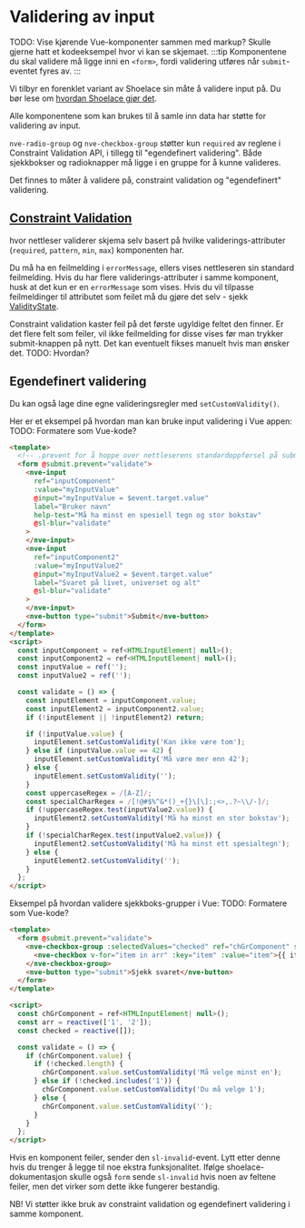 # Validering av input

TODO: Vise kjørende Vue-komponenter sammen med markup? Skulle gjerne hatt et kodeeksempel hvor vi kan se skjemaet.
:::tip
Komponentene du skal validere må ligge inni en `<form>`, fordi validering utføres når `submit`-eventet fyres av.
:::

Vi tilbyr en forenklet variant av Shoelace sin måte å validere input på. Du bør lese om [hvordan Shoelace gjør det](https://shoelace.style/getting-started/form-controls).

Alle komponentene som kan brukes til å samle inn data har støtte for validering av input.

`nve-radio-group` og `nve-checkbox-group` støtter kun `required` av reglene i Constraint Validation API, i tillegg til "egendefinert validering".
Både sjekkbokser og radioknapper må ligge i en gruppe for å kunne valideres.

Det finnes to måter å validere på, constraint validation og "egendefinert" validering.

## [Constraint Validation](https://developer.mozilla.org/en-US/docs/Web/HTML/Constraint_validation)

hvor nettleser validerer skjema selv basert på hvilke validerings-attributer (`required`, `pattern`, `min`, `max`) komponenten har.

Du må ha en feilmelding i `errorMessage`, ellers vises nettleseren sin standard feilmelding. Hvis du har flere validerings-attributer i samme komponent, husk at det kun er en `errorMessage` som vises. Hvis du vil tilpasse feilmeldinger til attributet som feilet må du gjøre det selv - sjekk [ValidityState](https://developer.mozilla.org/en-US/docs/Web/API/ValidityState).

Constraint validation kaster feil på det første ugyldige feltet den finner. Er det flere felt som feiler, vil ikke feilmelding for disse vises før man trykker submit-knappen på nytt. Det kan eventuelt fikses manuelt hvis man ønsker det. TODO: Hvordan?

## Egendefinert validering

Du kan også lage dine egne valideringsregler med `setCustomValidity()`.

Her er et eksempel på hvordan man kan bruke input validering i Vue appen:
TODO: Formatere som Vue-kode?

```html
<template>
  <!-- .prevent for å hoppe over nettleserens standardoppførsel på submit -->
  <form @submit.prevent="validate">
    <nve-input
      ref="inputComponent"
      :value="myInputValue"
      @input="myInputValue = $event.target.value"
      label="Bruker navn"
      help-test="Må ha minst en spesiell tegn og stor bokstav"
      @sl-blur="validate"
    >
    </nve-input>
    <nve-input
      ref="inputComponent2"
      :value="myInputValue2"
      @input="myInputValue2 = $event.target.value"
      label="Svaret på livet, universet og alt"
      @sl-blur="validate"
    >
    </nve-input>
    <nve-button type="submit">Submit</nve-button>
  </form>
</template>
<script>
  const inputComponent = ref<HTMLInputElement| null>();
  const inputComponent2 = ref<HTMLInputElement| null>();
  const inputValue = ref('');
  const inputValue2 = ref('');

  const validate = () => {
    const inputElement = inputComponent.value;
    const inputElement2 = inputComponent2.value;
    if (!inputElement || !inputElement2) return;

    if (!inputValue.value) {
      inputElement.setCustomValidity('Kan ikke være tom');
    } else if (inputValue.value == 42) {
      inputElement.setCustomValidity('Må være mer enn 42');
    } else {
      inputElement.setCustomValidity('');
    }
    const uppercaseRegex = /[A-Z]/;
    const specialCharRegex = /[!@#$%^&*()_+{}\[\]:;<>,.?~\\/-]/;
    if (!uppercaseRegex.test(inputValue2.value)) {
      inputElement2.setCustomValidity('Må ha minst en stor bokstav');
    }
    if (!specialCharRegex.test(inputValue2.value)) {
      inputElement2.setCustomValidity('Må ha minst ett spesialtegn');
    } else {
      inputElement2.setCustomValidity('');
    }
  };
</script>
```

Eksempel på hvordan validere sjekkboks-grupper i Vue:
TODO: Formatere som Vue-kode?

```html
<template>
  <form @submit.prevent="validate">
    <nve-checkbox-group :selectedValues="checked" ref="chGrComponent" size="small" label="Label">
      <nve-checkbox v-for="item in arr" :key="item" :value="item">{{ item }}</nve-checkbox>
    </nve-checkbox-group>
    <nve-button type="submit">Sjekk svaret</nve-button>
  </form>
</template>

<script>
  const chGrComponent = ref<HTMLInputElement| null>();
  const arr = reactive(['1', '2']);
  const checked = reactive([]);

  const validate = () => {
    if (chGrComponent.value) {
      if (!checked.length) {
        chGrComponent.value.setCustomValidity('Må velge minst en');
      } else if (!checked.includes('1')) {
        chGrComponent.value.setCustomValidity('Du må velge 1');
      } else {
        chGrComponent.value.setCustomValidity('');
      }
    }
  };
</script>
```

Hvis en komponent feiler, sender den `sl-invalid`-event. Lytt etter denne hvis du trenger å legge til noe ekstra funksjonalitet.
Ifølge shoelace-dokumentasjon skulle også `form` sende `sl-invalid` hvis noen av feltene feiler, men det virker som dette ikke fungerer bestandig.

NB! Vi støtter ikke bruk av constraint validation og egendefinert validering i samme komponent.
